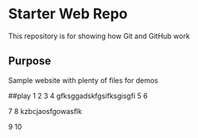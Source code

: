 # Starter Web Repo

This repository is for showing how Git and GitHub work

## Purpose

Sample website with plenty of files for demos

##play
1
2
3
4
gfksggadskfgsifksgisgfi
5
6

7
8
kzbcjaosfgowasflk

9
10

